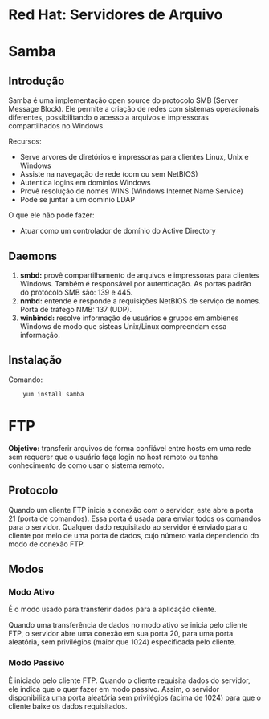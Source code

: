 Red Hat: Servidores de Arquivo
==============================


# Samba

## Introdução

Samba é uma implementação open source do protocolo SMB (Server Message Block). Ele permite a criação de redes com sistemas operacionais diferentes, possibilitando o acesso a arquivos e impressoras compartilhados no Windows.

Recursos:

  - Serve arvores de diretórios e impressoras para clientes Linux, Unix e Windows
  - Assiste na navegação de rede (com ou sem NetBIOS)
  - Autentica logins em domínios Windows
  - Provê resolução de nomes WINS (Windows Internet Name Service)
  - Pode se juntar a um domínio LDAP

O que ele não pode fazer:

  - Atuar como um controlador de domínio do Active Directory


## Daemons

  1. **smbd:** provê compartilhamento de arquivos e impressoras para clientes Windows. Também é responsável por autenticação. As portas padrão do protocolo SMB são: 139 e 445.
  2. **nmbd:** entende e responde a requisições NetBIOS de serviço de nomes. Porta de tráfego NMB: 137 (UDP).
  3. **winbindd:** resolve informação de usuários e grupos em ambienes Windows de modo que sisteas Unix/Linux compreendam essa informação.



## Instalação

Comando:

        yum install samba


# FTP

**Objetivo:** transferir arquivos de forma confiável entre hosts em uma rede sem requerer que o usuário faça login no host remoto ou tenha conhecimento de como usar o sistema remoto.

## Protocolo

Quando um cliente FTP inicia a conexão com o servidor, este abre a porta 21 (porta de comandos). Essa porta é usada para enviar todos os comandos para o servidor. Qualquer dado requisitado ao servidor é enviado para o cliente por meio de uma porta de dados, cujo número varia dependendo do modo de conexão FTP.


## Modos

### Modo Ativo

É o modo usado para transferir dados para a aplicação cliente.

Quando uma transferência de dados no modo ativo se inicia pelo cliente FTP, o servidor abre uma conexão em sua porta 20, para uma porta aleatória, sem privilégios (maior que 1024) especificada pelo cliente.


### Modo Passivo

É iniciado pelo cliente FTP. Quando o cliente requisita dados do servidor, ele indica que o quer fazer em modo passivo. Assim, o servidor disponibiliza uma porta aleatória sem privilégios (acima de 1024) para que o cliente baixe os dados requisitados.


